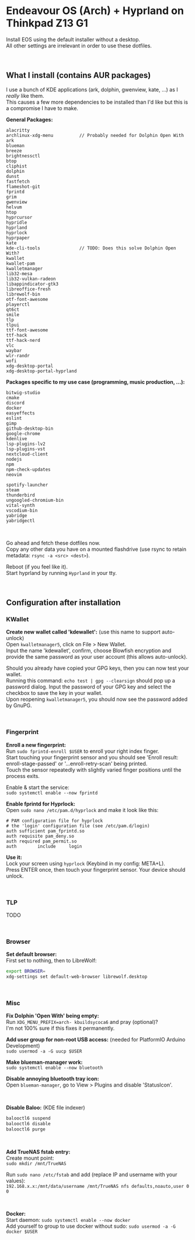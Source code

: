 # Endeavour OS (Arch) + Hyprland on Thinkpad Z13 G1
Install EOS using the default installer without a desktop.  
All other settings are irrelevant in order to use these dotfiles.  

&nbsp;

## What I install (contains AUR packages)
I use a bunch of KDE applications (ark, dolphin, gwenview, kate, ...) as I *really* like them.  
This causes a few more dependencies to be installed than I'd like but this is a compromise I have to make.

**General Packages:**
```
alacritty
archlinux-xdg-menu          // Probably needed for Dolphin Open With
ark
blueman
breeze
brightnessctl
btop
cliphist
dolphin
dunst
fastfetch
flameshot-git
fprintd
grim
gwenview
helvum
htop
hyprcursor
hypridle
hyprland
hyprlock
hyprpaper
kate
kde-cli-tools               // TODO: Does this solve Dolphin Open With?
kwallet
kwallet-pam
kwalletmanager
lib32-mesa
lib32-vulkan-radeon
libappindicator-gtk3
libreoffice-fresh
librewolf-bin
otf-font-awesome
playerctl
qt6ct
smile
tlp
tlpui
ttf-font-awesome
ttf-hack
ttf-hack-nerd
vlc
waybar
wlr-randr
wofi
xdg-desktop-portal
xdg-desktop-portal-hyprland
```

**Packages specific to my use case (programming, music production, ...):**
```
bitwig-studio
cmake
discord
docker
easyeffects
eslint
gimp
github-desktop-bin
google-chrome
kdenlive
lsp-plugins-lv2
lsp-plugins-vst
nextcloud-client
nodejs
npm
npm-check-updates
neovim

spotify-launcher
steam
thunderbird
ungoogled-chromium-bin
vital-synth
vscodium-bin
yabridge
yabridgectl
```

&nbsp;

Go ahead and fetch these dotfiles now.  
Copy any other data you have on a mounted flashdrive (use rsync to retain metadata: `rsync -a <src> <dest>`).

Reboot (if you feel like it).  
Start hyprland by running `Hyprland` in your tty.

&nbsp;

## Configuration after installation

### KWallet
**Create new wallet called 'kdewallet':** (use this name to support auto-unlock)  
Open `kwalletmanager5`, click on File > New Wallet.  
Input the name 'kdewallet', confirm, choose Blowfish encryption and provide the same password as your user account (this allows auto-unlock).

Should you already have copied your GPG keys, then you can now test your wallet.  
Running this command: `echo test | gpg --clearsign` should pop up a password dialog. Input the password of your GPG key and select the checkbox to save the key in your wallet.  
Upon reopening `kwalletmanager5`, you should now see the password added by GnuPG.

&nbsp;

### Fingerprint
**Enroll a new fingerprint:**  
Run `sudo fprintd-enroll $USER` to enroll your right index finger.  
Start touching your fingerprint sensor and you should see 'Enroll result: enroll-stage-passed' or '...enroll-retry-scan' being printed.  
Touch the sensor repeatedly with slightly varied finger positions until the process exits.

Enable & start the service:  
`sudo systemctl enable --now fprintd`

**Enable fprintd for Hyprlock:**  
Open `sudo nano /etc/pam.d/hyprlock` and make it look like this:
```
# PAM configuration file for hyprlock
# the 'login' configuration file (see /etc/pam.d/login)
auth sufficient pam_fprintd.so
auth requisite pam_deny.so
auth required pam_permit.so
auth        include     login
```

**Use it:**  
Lock your screen using `hyprlock` (Keybind in my config: META+L).  
Press ENTER once, then touch your fingerprint sensor. Your device should unlock.

&nbsp;

### TLP
TODO

&nbsp;

### Browser
**Set default browser:**  
First set to nothing, then to LibreWolf:  
```bash
export BROWSER=
xdg-settings set default-web-browser librewolf.desktop
```

&nbsp;

### Misc
**Fix Dolphin 'Open With' being empty:**  
Run `XDG_MENU_PREFIX=arch- kbuildsycoca6` and pray (optional)?  
I'm not 100% sure if this fixes it permanently.

**Add user group for non-root USB access:** (needed for PlatformIO Arduino Development)  
`sudo usermod -a -G uucp $USER`

**Make blueman-manager work:**  
`sudo systemctl enable --now bluetooth`  

**Disable annoying bluetooth tray icon:**  
Open `blueman-manager`, go to View > Plugins and disable 'StatusIcon'.

&nbsp;

**Disable Baloo:** (KDE file indexer)  
```bash
balooctl6 suspend
balooctl6 disable
balooctl6 purge
```

&nbsp;

**Add TrueNAS fstab entry:**  
Create mount point:  
`sudo mkdir /mnt/TrueNAS`

Run `sudo nano /etc/fstab` and add (replace IP and username with your values):  
`192.168.x.x:/mnt/data/username /mnt/TrueNAS nfs defaults,noauto,user 0 0`

&nbsp;

**Docker:**  
Start daemon: `sudo systemctl enable --now docker`  
Add yourself to group to use docker without sudo: `sudo usermod -a -G docker $USER`
